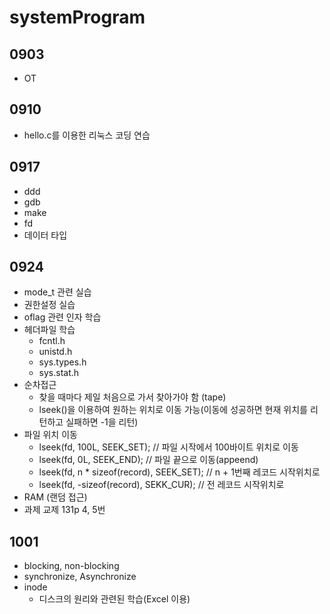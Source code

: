 # systemProgram

## 0903
- OT

## 0910
- hello.c를 이용한 리눅스 코딩 연습

## 0917
- ddd
- gdb
- make
- fd
- 데이터 타입

## 0924
- mode_t 관련 실습
- 권한설정 실습
- oflag 관련 인자 학습
- 헤더파일 학습
  - fcntl.h
  - unistd.h
  - sys.types.h
  - sys.stat.h
- 순차접근
  - 찾을 때마다 제일 처음으로 가서 찾아가야 함 (tape)
  - lseek()을 이용하여 원하는 위치로 이동 가능(이동에 성공하면 현재 위치를 리턴하고 실패하면 -1을 리턴)
- 파일 위치 이동
  - lseek(fd, 100L, SEEK_SET); // 파일 시작에서 100바이트 위치로 이동
  - lseek(fd, 0L, SEEK_END); // 파일 끝으로 이동(appeend)
  - lseek(fd, n * sizeof(record), SEEK_SET); // n + 1번째 레코드 시작위치로
  - lseek(fd, -sizeof(record), SEKK_CUR); // 전 레코드 시작위치로
- RAM (랜덤 접근)
- 과제 교제 131p 4, 5번

## 1001
- blocking, non-blocking
- synchronize, Asynchronize
- inode
  - 디스크의 원리와 관련된 학습(Excel 이용)
